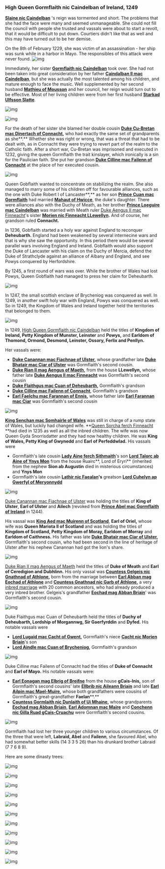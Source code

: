 ### High Queen Gormflaith nic Caindelban of Ireland, 1249

**[Slaine nic Caindelban](../p/slaine_nic_caindelban_1212.md)** 's reign was tormented and short. The problems that she had the face were many and seemed unmanageable. She could not fill the council with people she trusted and vassals were about to start a revolt, that it would be difficult to put down. Courtiers didn't like that as well and this may have turned out to be her demise.

On the 8th of February 1229, she was victim of an assassination - her ship was sunk while in a harbor in Mayo. The responsibles of this attack were never found. 
![img](14-Queen-Gobflaith-1249/death1.JPG)

Immediately, her sister **[Gormflaith nic Caindelban](../p/gormflaith_nic_caindelban_1171.md)** took over. She had not been taken into great consideration by her father **[Caindalban II mac Caindelban](../p/caindalban_ii_mac_caindelban_1147.md)**, but she was actually the most talented among his children, and mature enough to face the music. Well supplemented by her second husband **[Mathieu of Mousson](../p/mathieu_de_mousson_1187.md)** and her council, her reign would turn out to be effective. Most of her living children were from her first husband **[Starkad Ulfsson Slatte](../p/starkad_ulfsson_1170.md)**.

![img](14-Queen-Gobflaith-1249/queen1.jpg)

![img](14-Queen-Gobflaith-1249/king1.jpg)

For the death of her sister she blamed her double cousin **[Duke Cu-Bretan mac Dinertach of Connacht](../p/cuan_mac_gormflaith_1216.md),** who had exactly the same set of grandparents as she**.** Whether she was right or wrong, that was a threat that had to be dealt with, as in Connacht they were trying to revert part of the realm to the Catholic faith. After a short war, Cu-Bretan was imprisoned and executed in 1232, giving the queen Gormflaith the trait kinslayer, which ironically is a sin for the Paulician faith. She put her grandson **[Duke Cilline mac Failenn of Connacht](../p/cilline_mac_failenn_1215.md)** at the place of her executed cousin.

![img](14-Queen-Gobflaith-1249/map2.jpg)

Queen Gobflaith wanted to concentrate on stabilizing the realm. She also managed to marry some of his children off for favourable alliances, such as the one with Duke Robert I of Lancaster**,** as her son [**Prince** ](../p/cu-bretan_mac_dinertach_1161.md)**[Cuan mac Gormflaith](../p/cu-bretan_mac_dinertach_1161.md)** had married [**Mahaut of Hwicce**,](../p/mahaut_of_hwicce_1217.md) the duke's daughter. There were alliances also with the Duchy of Meath, as her brother **[Prince Loeguire mac Caindelban](../p/loeguire_mac_caindelban_1182.md)** was married with Meath ruler [Duke Aengus II mac Finneacht](../p/aengus_ii_mac_finneacht_1177.md)'s sister **[Morien nic Finneacht LLewellyn](../p/morien_nic_finneacht_1183.md).** And of course, her grandson ruled **Connacht.**

In 1236, Gobflaith started a a holy war against England to reconquer **Deheubarth.** England had been weakened by several internecine wars and that is why she saw the opportunity. In this period there would be several parallel wars involving England and Ireland. Gobflaith would also support the Duke of Lancaster with his claim on the Duchy of Mercia, defend the Duke of Strathclyde against an alliance of Albany and England, and see Powys conquered by Herfordshire.

By 1245, a first round of wars was over. While the brother of Wales had lost Powys, Queen Gobflaith had managed to press her claim for Deheubarth.

![img](14-Queen-Gobflaith-1249/map3.jpg)

In 1247, the small scottish enclave of Brycheniog was conquered as well. In 1249, in another swift holy war with England, Powys was conquered as well. So in 1249, the Kingdom of Wales and Ireland together held the territories that belonged to them.

![img](14-Queen-Gobflaith-1249/map4.jpg)

In 1249, [High Queen Gormflaith nic Caindelban](../p/gormflaith_nic_caindelban_1171.md) held the titles of **Kingdom of Ireland, Petty Kingdom of Munster, Leinster** and **Powys,** and **Earldom of Thomond, Ormond, Desmond, Leinster, Ossory, Ferlix and Penllyn.**

Her vassals were:

- **[Duke Canannan mac Fiachnae of Ulster](../p/canannan_mac_fiachnae_1219.md),** whose grandfather late **[Duke Bhatair mac Ciar of Ulster](../p/bhatair_mac_ciar_1167.md)** was Gormflaith's second cousin.
- **[Duke Rian II mag Aengus of Maeth](../p/rian_ii_mag_aengus_1208.md),** from the house **LLewellyn,** whose father late **[Duke Aengus II mac Finneacht](../p/aengus_ii_mac_finneacht_1177.md)** was Gormflaith's second cousin 
- **[Duke Flaithgus mac Cuan of Deheubarth](../p/flaithgus_mac_cuan_1236.md),** Gormflaith's grandson
- **[Duke Cilline mac Failenn of Connacht](../p/cilline_mac_failenn_1215.md)**,  Gormflaith's grandson
- **[Earl Faelchu mac Farannan of Ennis](../p/faelchu_mac_farannan_1212.md),** whose father late **[Earl Farannan mac Ciar](../p/farannan_mac_ciar_1179.md)** was Gormflaith's second cousin 

![img](14-Queen-Gobflaith-1249/map5.jpg)

**[King Senchan mac Somhairle of Wales](../p/senchan_mac_somhairle_1188.md)** was still in charge of a rump state of Wales, but luckily had changed wife. **[Queen Sorcha ferch Finneacht ](../p/sorcha_ferch_finneacht_1172.md)**had died in 1235 as well as all the inbred children. The wife was now Queen Gyda Snorrisdatter and they had now healthy children. He was **King of Wales, Petty King of Gwynedd** and **Earl of Perfeddwlad.** His vassals were
- Gormflaith's late cousin **[Lady Aine ferch Sithmaith](../p/aine_ferch_sithmaith_1169.md)**'s son **[Lord Talorc ab Aine of Ynys Mon](../p/talorc_ab_aine_1120.md)** from the house Ruairc**, Lord of Eryri** (inherited from the nephew **Sion ab Augustin** died in misterious circumstances) and **Ynys Mon**
- Gormflaith's late cousin **[Lathir nic Faealan](../p/lathir_nic_faelan_1162.md)'s** greatson **[Lord Cuhelyn ap Gwerfyl of Meryonnydd](../p/cuhelyn_ap_gwerfyl_1201.md)**

![img](14-Queen-Gobflaith-1249/map6.jpg)

[Duke Canannan mac Fiachnae of Ulster](../p/canannan_mac_fiachnae_1219.md) was holding the titles of **King of Ulster**, **Earl of Ulster** and **Ailech** (revoked from **[Prince Abel mac Gormflaith of Ireland](../p/abel_mac_gormflaith_1190.md)** in 1244). 

His vassal was **[King Aed mac Muirenn of Scotland](../p/aed_mac_muirenn_1209.md)**, **Earl of Oriel,** whose wife was **Queen Mariota II of Scotland** and was holding the titles of **Kingdom of Scotland, Petty Kingdom of Moray, Earldom of Morray** and **Earldom of Caithness.** His father was late **[Duke Bhatair mac Ciar of Ulster](../p/bhatair_mac_ciar_1167.md),** Gormflaith's second cousin, who had been second in the line of heritage of Ulster after his nephew Canannan had got the lion's share.

![img](14-Queen-Gobflaith-1249/map8.jpg)

[Duke Rian II mag Aengus of Maeth](../p/rian_ii_mag_aengus_1208.md) held the titles of **Duke of Meath** and **Earl of Ceredigion and Dubhlinn.** His only vassal was **[Countess Gelgeis nic Gnathnad of Athlone](../p/gelgeis_nic_gnathnad_1217.md),** born from the marriage between **[Earl Abban mag Eochad of Athlone](../p/abban_mag_eochad_1181.md)** and **[Countess Gnathnad nic Garb of Athlone](../p/gnathnad_nic_garb_1191.md),** a very [inbred marriage](https://drive.google.com/file/d/1Z-jA0pGaKnSorsTJ71tgqQCbmS4y_xhz/view?usp=sharing) with 20 common ancestors, who had already produced a very inbred brother. Gelgeis's grandfather **[Eochad mag Abban Briain](../p/eochad_mag_abban_1163.md)**' was Gormflaith's second cousin.

![img](14-Queen-Gobflaith-1249/map9.jpg)

Duke Flaithgus mac Cuan of Deheubarth held the titles of **Duchy of Deheubarth, Lordship of Morgannwg, Sir Gaerfyrddin** and **Dyfed.** His notable vassals were 

- **[Lord Lugaid mac Cacht of Gwent](../p/lugaid_mac_cacht_1227.md),** Gormflaith's niece [**Cacht nic Morien Briain**](../p/cacht_nic_morien_1201.md)'s son
- **[Lord Aindle mac Cuan of Brycheniog](../p/aindle_mac_cuan_1242.md),** Gormflaith's grandson

![img](14-Queen-Gobflaith-1249/map10.jpg)

Duke Cilline mac Failenn of Connacht had the titles of **Duke of Connacht** and **Earl of Mayo.** His notable vassals were:

-  **[Earl Eonagan mag Elbrig of Breifne](../p/eonagan_mag_ellbrig_1193.md)** from the house **gCais-Inis,** son of Gormflaith's second cousins' late **[Ellbrib nic Aileann Briain](https://drive.google.com/file/d/1Z7HcJg5O9_npQcoZcs1Krpu6HA7K4Wx8/view?usp=sharing)** and late **[Earl Ailpin mac Mael-Muire](../p/ailpin_mac_mael-muire_1158.md),** whose both grandfathers were cousins of Gormflaith's great-grandfather **Faelan****.** 
- **[Countess Gormlaith nic Dunlaith of Ui Mhaine](../p/gormlaith_nic_dunlaith_1214.md),** whose grandparents [**Eochad mag Abban Briain**,](../p/eochad_mag_abban_1163.md) [**Earl Adomnan mac Maire**](../p/adomnan_mac_maire_1162.md) and [**Conchenn nic Gilla Ruad gCais-Cruachu**](../p/conchenn_nic_gilla-ruad_1163.md) were Gormflaith's second cousins.

![img](14-Queen-Gobflaith-1249/map11.jpg)

Gormflaith had lost her three younger children to various circumstances. Of the three that were left, **Labraid, Abel** and **Failenn**, she favoured Abel, who had somewhat better skills (14 3 3 5 26) than his drunkard brother Labraid (7 7 6 8 9).

Here are some dinasty trees:

![img](14-Queen-Gobflaith-1249/20210429003747_1.jpg)

![img](14-Queen-Gobflaith-1249/20210429003734_1.jpg)

![img](14-Queen-Gobflaith-1249/20210429003652_1.jpg)

![img](14-Queen-Gobflaith-1249/20210429003612_1.jpg)

![img](14-Queen-Gobflaith-1249/20210429004039_1.jpg)

![img](14-Queen-Gobflaith-1249/20210429004331_1.jpg)

![img](14-Queen-Gobflaith-1249/20210429004421_1.jpg)

![img](14-Queen-Gobflaith-1249/20210429004457_1.jpg)

![img](14-Queen-Gobflaith-1249/20210429004522_1.jpg)

![img](14-Queen-Gobflaith-1249/20210429004723_1.jpg)

![img](14-Queen-Gobflaith-1249/20210429004734_1.jpg)